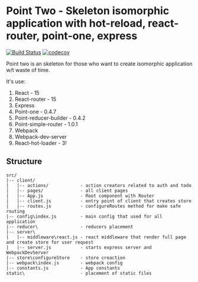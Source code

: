 # Point Two - Skeleton isomorphic application with hot-reload, react-router, point-one, express
[![Build Status](https://travis-ci.org/Kr0na/point-two.svg?branch=master)](https://travis-ci.org/Kr0na/point-two)
[![codecov](https://codecov.io/gh/Kr0na/point-two/branch/master/graph/badge.svg)](https://codecov.io/gh/Kr0na/point-two)

Point two is an skeleton for those who want to create isomorphic application w/t
waste of time.

It's use:

1. React - 15
2. React-router - 15
3. Express
4. Point-one - 0.4.7
5. Point-reducer-builder - 0.4.2
6. Point-simple-router - 1.0.1
7. Webpack
8. Webpack-dev-server
9. React-hot-loader - 3!

## Structure

```
src/
|-- client/
|   |-- actions/            - action creators related to auth and todo
|   |-- pages/              - all client pages
|   |-- App.js              - Root component with Router
|   |-- client.js           - entry point of client that creates store
|   |-- routes.js           - configureRoutes method for make safe routing
|-- config\index.js         - main config that used for all application
|-- reducer\                - reducers placement
|-- server\
|   |-- middleware\react.js - react middleware that render full page and create store for user request
|   |-- server.js           - starts express server and WebpackDevServer
|-- store\configureStore    - store creaction
|-- webpack\index.js        - webpack config
|-- constants.js            - App constants
static\                     - placement of static files
```
